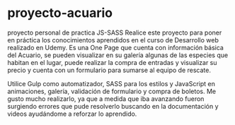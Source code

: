 # proyecto-acuario
proyecto personal de practica JS-SASS
Realice este proyecto para poner en práctica los conocimientos aprendidos en el curso de Desarrollo web realizado en Udemy.
Es una One Page que cuenta con información básica del Acuario, se pueden visualizar en su galería algunas de las especies que habitan en el lugar, puede realizar la compra de entradas y visualizar su precio y cuenta con un formulario para sumarse al equipo de rescate.

Utilice Gulp como automatizador, SASS para los estilos y JavaScript en animaciones, galería, validación de formulario y compra de boletos.
Me gusto mucho realizarlo, ya que a medida que iba avanzando fueron surgiendo errores que pude resolverlo buscando en la documentación y videos ayudándome a reforzar lo aprendido.
